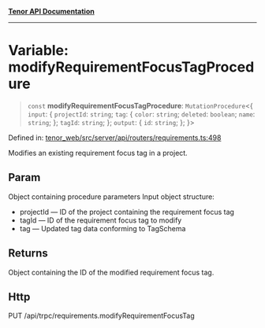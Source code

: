 [**Tenor API Documentation**](../../README.md)

***

# Variable: modifyRequirementFocusTagProcedure

> `const` **modifyRequirementFocusTagProcedure**: `MutationProcedure`\<\{ `input`: \{ `projectId`: `string`; `tag`: \{ `color`: `string`; `deleted`: `boolean`; `name`: `string`; \}; `tagId`: `string`; \}; `output`: \{ `id`: `string`; \}; \}\>

Defined in: [tenor\_web/src/server/api/routers/requirements.ts:498](https://github.com/Apantli/Tenor/blob/551fcec623199ab0ac9668d926e7d67c9012d18e/tenor_web/src/server/api/routers/requirements.ts#L498)

Modifies an existing requirement focus tag in a project.

## Param

Object containing procedure parameters
Input object structure:
- projectId — ID of the project containing the requirement focus tag
- tagId — ID of the requirement focus tag to modify
- tag — Updated tag data conforming to TagSchema

## Returns

Object containing the ID of the modified requirement focus tag.

## Http

PUT /api/trpc/requirements.modifyRequirementFocusTag
